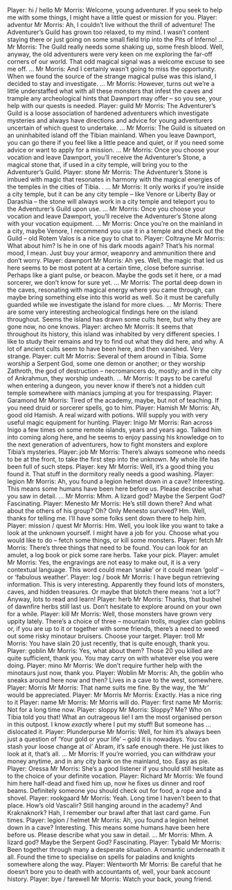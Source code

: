 Player: hi / hello
Mr Morris: Welcome, young adventurer. If you seek to help me with some things, I might have a little quest or mission for you.
Player: adventur
Mr Morris: Ah, I couldn’t live without the thrill of adventure! The Adventurer’s Guild has grown too relaxed, to my mind. I wasn’t content staying there or just going on some small field trip into the Pits of Inferno! …
Mr Morris: The Guild really needs some shaking up, some fresh blood. Well, anyway, the old adventurers were very keen on me exploring the far-off corners of our world. That odd magical signal was a welcome excuse to see me off. …
Mr Morris: And I certainly wasn’t going to miss the opportunity. When we found the source of the strange magical pulse was this island, I decided to stay and investigate. …
Mr Morris: However, turns out we’re a little understaffed what with all these monsters that infest the caves and trample any archeological hints that Dawnport may offer – so you see, your help with our quests is needed.
Player: guild
Mr Morris: The Adventurer’s Guild is a loose association of hardened adventurers which investigate mysteries and always have directions and advice for young adventurers uncertain of which quest to undertake. …
Mr Morris: The Guild is situated on an uninhabited island off the Tibian mainland. When you leave Dawnport, you can go there if you feel like a little peace and quiet, or if you need some advice or want to apply for a mission. …
Mr Morris: Once you choose your vocation and leave Dawnport, you’ll receive the Adventurer’s Stone, a magical stone that, if used in a city temple, will bring you to the Adventurer’s Guild.
Player: stone
Mr Morris: The Adventurer’s Stone is imbued with magic that resonates in harmony with the magical energies of the temples in the cities of Tibia. . …
Mr Morris: It only works if you’re inside a city temple, but it can be any city temple – like Venore or Liberty Bay or Darashia – the stone will always work in a city temple and teleport you to the Adventurer’s Guild upon use. …
Mr Morris: Once you choose your vocation and leave Dawnport, you’ll receive the Adventurer’s Stone along with your vocation equipment. …
Mr Morris: Once you’re on the mainland in a city, maybe Venore, I recommend you use it in a temple and check out the Guild – old Rotem Valos is a nice guy to chat to.
Player: Coltrayne
Mr Morris: What about him? Is he in one of his dark moods again? That’s his normal mood, I mean. Just buy your armor, weaponry and ammunition there and don’t worry.
Player: dawnport
Mr Morris: Ah yes. Well, the magic that led us here seems to be most potent at a certain time, close before sunrise. Perhaps like a giant pulse, or beacon. Maybe the gods set it here, or a mad sorcerer, we don’t know for sure yet. …
Mr Morris: The portal deep down in the caves, resonating with magical energy where you came through, can maybe bring something else into this world as well. So it must be carefully guarded while we investigate the island for more clues. …
Mr Morris: There are some very interesting archeological findings here on the island throughout. Seems the island has drawn some cults here, but why they are gone now, no one knows.
Player: archeo
Mr Morris: It seems that throughout its history, this island was inhabited by very different species. I like to study their remains and try to find out what they did here, and why. A lot of ancient cults seem to have been here, and then vanished. Very strange.
Player: cult
Mr Morris: Several of them around in Tibia. Some worship a Serpent God, some one demon or another; or they worship Zathroth, the god of destruction – necromancers do, mostly; and in the city of Ankrahmun, they worship undeath. …
Mr Morris: It pays to be careful when entering a dungeon, you never know if there’s not a hidden cult temple somewhere with maniacs jumping at you for trespassing. <shrugs>
Player: Garamond
Mr Morris: Tired of the academy, maybe, but not of teaching. If you need druid or sorcerer spells, go to him.
Player: Hamish
Mr Morris: Ah, good old Hamish. A real wizard with potions. Will supply you with very useful magic equipment for hunting.
Player: Inigo
Mr Morris: Ran across Inigo a few times on some remote islands, years and years ago. Talked him into coming along here, and he seems to enjoy passing his knowledge on to the next generation of adventurers, how to fight monsters and explore Tibia’s mysteries.
Player: job
Mr Morris: There’s always someone who needs to be at the front, to take the first step into the unknown. My whole life has been full of such steps.
Player: key
Mr Morris: Well, it’s a good thing you found it. That stuff in the dormitory really needs a good washing.
Player: legion
Mr Morris: Ah, you found a legion helmet down in a cave? Interesting. This means some humans have been here before us. Please describe what you saw in detail. <listens intently>…
Mr Morris: Mhm. A lizard god? Maybe the Serpent God? Fascinating.
Player: Menesto
Mr Morris: He’s still down there? And what about the others of his group? Oh? Only Menesto survived? Hm. Well, thanks for telling me. I’ll have some folks sent down there to help him.
Player: mission / quest
Mr Morris: Hm. Well, you look like you want to take a look at the unknown yourself. I might have a job for you. Choose what you would like to do – fetch some things, or kill some monsters.
Player: fetch
Mr Morris: There’s three things that need to be found. You can look for an amulet, a log book or pick some rare herbs. Take your pick.
Player: amulet
Mr Morris: Yes, the engravings are not easy to make out, it is a very contextual language. This word could mean ‘snake’ or it could mean ‘gold’ – or ‘fabulous weather’.
Player: log / book
Mr Morris: I have begun retrieving information. This is very interesting. Apparently they found lots of monsters, caves, and hidden treasures. Or maybe that blotch there means ‘not a lot’? Anyway, lots to read and learn!
Player: herb
Mr Morris: Thanks, that bushel of dawnfire herbs still last us. Don’t hesitate to explore around on your own for a while.
Player: kill
Mr Morris: Well, those monsters have grown very uppity lately. There’s a choice of three – mountain trolls, muglex clan goblins or, if you are up to it or together with some friends, there’s a need to weed out some risky minotaur bruisers. Choose your target.
Player: troll
Mr Morris: You have slain 20 just recently, that is quite enough, thank you.
Player: goblin
Mr Morris: Yes, what about them? Those 20 you killed are quite sufficient, thank you. You may carry on with whatever else you were doing.
Player: mino
Mr Morris: We don’t require further help with the minotaurs just now, thank you.
Player: Woblin
Mr Morris: Ah, the goblin who sneaks around here now and then? Lives in a cave to the west, somewhere.
Player: Morris
Mr Morris: That name suits me fine. By the way, the ‘Mr’ would be appreciated.
Player: Mr Morris
Mr Morris: Exactly. Has a nice ring to it
Player: name
Mr Morris: Mr Morris will do.
Player: first name
Mr Morris: Not for a long time now.
Player: sloppy
Mr Morris: Sloppy? Me? Who on Tibia told you that! What an outrageous lie! I am the most organised person in this outpost. I know *exactly* where I put my stuff! But someone has … dislocated it.
Player: Plunderpurse
Mr Morris: Well, for him it’s always been just a question of ‘Your gold or your life’ – gold it is nowadays. You can stash your loose change at ol’ Abram, it’s safe enough there. He just likes to look at it, that’s all. …
Mr Morris: If you’re worried, you can withdraw your money anytime, and in any city bank on the mainland, too. Easy as pie.
Player: Oressa
Mr Morris: She’s a good listener if you should still hesitate as to the choice of your definite vocation.
Player: Richard
Mr Morris: We found him here half-dead and fixed him up, now he fixes us dinner and roof beams. Definitely someone you should check out for food, a rope and a shovel.
Player: rookgaard
Mr Morris: Yeah. Long time I haven’t been to that place. How’s old Vascalir? Still hanging around in the academy? And Kraknaknork? Hah, I remember our brawl after that last card game. Fun times.
Player: legion / helmet
Mr Morris: Ah, you found a legion helmet down in a cave? Interesting. This means some humans have been here before us. Please describe what you saw in detail. <listens intently>…
Mr Morris: Mhm. A lizard god? Maybe the Serpent God? Fascinating.
Player: Tybald
Mr Morris: Been together through many a desperate situation. A romantic underneath it all. Found the time to specialise on spells for paladins and knights somewhere along the way.
Player: Wentworth
Mr Morris: Be careful that he doesn’t bore you to death with accountants of, well, your bank account history.
Player: bye / farewell
Mr Morris: Watch your back, young friend.